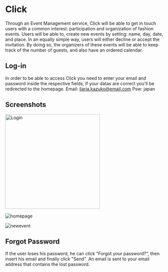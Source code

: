 # Click

Through an Event Management service, Click will be able to get in touch users with a common interest: participation and organization of fashion events.
Users will be able to, create new events by setting: name, day, date, and place.
In an equally simple way, users will either decline or accept the invitation.
By doing so, the organizers of these events will be able to keep track of the number of guests, and also have an ordered calendar.

## Log-in

In order to be able to access Click you need to enter your email and password inside the respective fields, if your datas are correct you'll be redirected to the homepage.
Email: ilaria.kazuko@email.com
Psw: japan

## Screenshots

<img src="https://user-images.githubusercontent.com/32071980/33380110-48cb74ee-d51a-11e7-98e0-ebd244d36578.png" alt="Login" width="300">

![homepage](https://user-images.githubusercontent.com/32071980/33380109-48ac475e-d51a-11e7-8e32-84bcfe5c83d8.png)

![newevent](https://user-images.githubusercontent.com/32071980/33380115-4923afd8-d51a-11e7-8543-47cc4bc66fda.png)

## Forgot Password

If the user loses his password, he can click "Forgot your password?", then insert his email and finally click "Send". An email is sent to your email address that contains the lost password.
